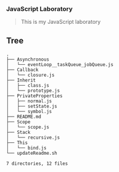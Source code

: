 ### JavaScript Laboratory

> This is my JavaScript laboratory

## Tree

```shell
.
├── Asynchronous
│   └── eventLoop__taskQueue_jobQueue.js
├── Callback
│   └── closure.js
├── Inherit
│   ├── class.js
│   └── prototype.js
├── PrivateProperties
│   ├── normal.js
│   ├── setState.js
│   └── symbol.js
├── README.md
├── Scope
│   └── scope.js
├── Stack
│   └── recursive.js
├── This
│   └── bind.js
└── updateReadme.sh

7 directories, 12 files
```
